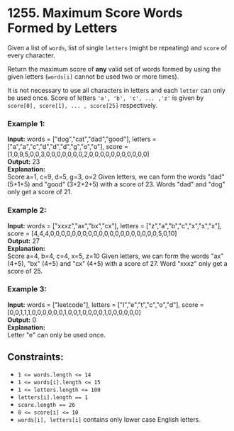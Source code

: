 # 1255. Maximum Score Words Formed by Letters

Given a list of `words`, list of  single `letters` (might be repeating) and `score` of every character.

Return the maximum score of **any** valid set of words formed by using the given letters (`words[i]` cannot be used two or more times).

It is not necessary to use all characters in letters and each `letter` can only be used once. Score of letters `'a', 'b', 'c', ... ,'z'` is given by `score[0], score[1], ... , score[25]` respectively.

### Example 1:
**Input:** words = ["dog","cat","dad","good"], letters = ["a","a","c","d","d","d","g","o","o"], score = [1,0,9,5,0,0,3,0,0,0,0,0,0,0,2,0,0,0,0,0,0,0,0,0,0,0]  
**Output:** 23  
**Explanation:**  
Score  a=1, c=9, d=5, g=3, o=2
Given letters, we can form the words "dad" (5+1+5) and "good" (3+2+2+5) with a score of 23.
Words "dad" and "dog" only get a score of 21.

### Example 2:
**Input:** words = ["xxxz","ax","bx","cx"], letters = ["z","a","b","c","x","x","x"], score = [4,4,4,0,0,0,0,0,0,0,0,0,0,0,0,0,0,0,0,0,0,0,0,5,0,10]  
**Output:** 27  
**Explanation:**  
Score  a=4, b=4, c=4, x=5, z=10
Given letters, we can form the words "ax" (4+5), "bx" (4+5) and "cx" (4+5) with a score of 27.
Word "xxxz" only get a score of 25.

### Example 3:
**Input:** words = ["leetcode"], letters = ["l","e","t","c","o","d"], score = [0,0,1,1,1,0,0,0,0,0,0,1,0,0,1,0,0,0,0,1,0,0,0,0,0,0]  
**Output:** 0  
**Explanation:**  
Letter "e" can only be used once.
 
## Constraints:
- `1 <= words.length <= 14`
- `1 <= words[i].length <= 15`
- `1 <= letters.length <= 100`
- `letters[i].length == 1`
- `score.length == 26`
- `0 <= score[i] <= 10`
- `words[i], letters[i]` contains only lower case English letters.